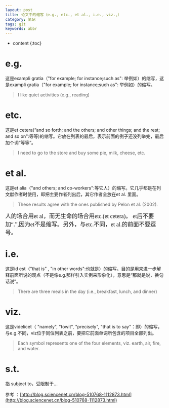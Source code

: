 ```yaml
---
layout: post
title: 论文中的缩写（e.g., etc., et al., i.e., viz.,）
category: 笔记
tags: git
keywords: abbr
---
```

* content
{:toc}

# e.g.
这是exampli gratia（"for example; for instance;such as": 举例如）的缩写，这是exampli gratia（"for example; for instance;such as": 举例如）的缩写。

> I like quiet activities (e.g., reading)

# etc.
这是et cetera(“and so forth; and the others; and other things; and the rest; and so on":等等)的缩写。它放在列表的最后，表示前面的例子还没列举完，最后加个词“等等”。

> I need to go to the store and buy some pie, milk, cheese, etc.

# et al.

这是et alia（"and others; and co-workers":等它人）的缩写。它几乎都是在列文献作者时使用，即把主要作者列出后，其它作者全放在et al. 里面。
> These results agree with the ones published by Pelon et al. (2002).

<font size=4 face="黑体">
人的场合用et al，而无生命的场合用etc.(et cetera)。
et后不要加“.”,因为et不是缩写。另外，与etc.不同，et al.的前面不要逗号。
</font>

# i.e.
这是id est（“that is” , "in other words":也就是）的缩写。目的是用来进一步解释前面所说的观点（不是像e.g.那样引入实例来形象化），意思是“那就是说，换句话说”。

> There are three meals in the day (i.e., breakfast, lunch, and dinner)

# viz.
这是videlicet（ "namely", "towit", "precisely", "that is to say"：即）的缩写，与e.g.不同，viz位于同位列表之前，要把它前面单词所包含的项目全部列出。

> Each symbol represents one of the four elements, viz. earth, air, fire, and water.

# s.t.
指 subject to，受限制于...


参考 ：[http://blog.sciencenet.cn/blog-510768-1112873.html](http://blog.sciencenet.cn/blog-510768-1112873.html)
